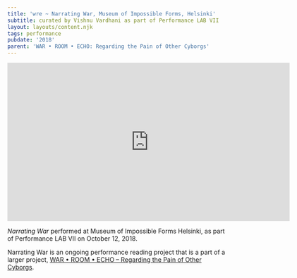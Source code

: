 ```yaml
---
title: 'wre ~ Narrating War, Museum of Impossible Forms, Helsinki'
subtitle: curated by Vishnu Vardhani as part of Performance LAB VII
layout: layouts/content.njk
tags: performance
pubdate: '2018'
parent: 'WAR • ROOM • ECHO: Regarding the Pain of Other Cyborgs'
---
```

<iframe src="https://player.vimeo.com/video/297712769" width="640" height="360" frameborder="0" webkitallowfullscreen mozallowfullscreen allowfullscreen></iframe>

_Narrating War_ performed at Museum of Impossible Forms Helsinki, as part of Performance LAB VII on October 12, 2018.

Narrating War is an ongoing performance reading project that is a part of a larger project, [WAR • ROOM • ECHO – Regarding the Pain of Other Cyborgs](https://aliakbarmehta.com/projects/war-room-echo.html).
